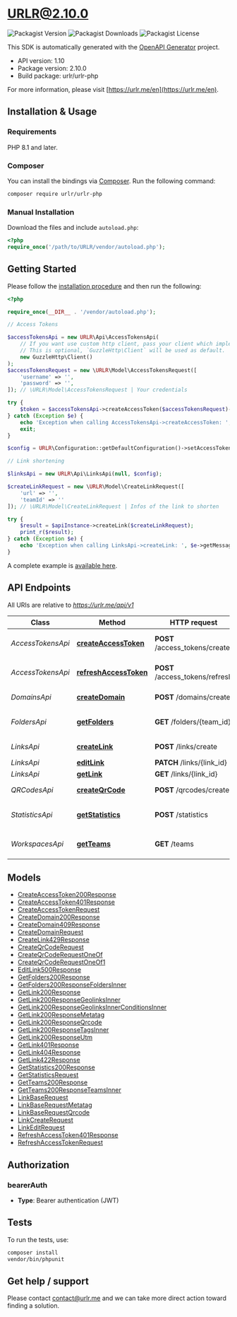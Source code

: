 # URLR@2.10.0

![Packagist Version](https://img.shields.io/packagist/v/urlr/urlr-php) ![Packagist Downloads](https://img.shields.io/packagist/dm/urlr/urlr-php) ![Packagist License](https://img.shields.io/packagist/l/urlr/urlr-php)

This SDK is automatically generated with the [OpenAPI Generator](https://openapi-generator.tech) project.

- API version: 1.10
- Package version: 2.10.0
- Build package: urlr/urlr-php

For more information, please visit [https://urlr.me/en](https://urlr.me/en).

## Installation & Usage

### Requirements

PHP 8.1 and later.

### Composer

You can install the bindings via [Composer](http://getcomposer.org/). Run the following command:

```bash
composer require urlr/urlr-php
```

### Manual Installation

Download the files and include `autoload.php`:

```php
<?php
require_once('/path/to/URLR/vendor/autoload.php');
```

## Getting Started

Please follow the [installation procedure](#installation--usage) and then run the following:

```php
<?php

require_once(__DIR__ . '/vendor/autoload.php');

// Access Tokens

$accessTokensApi = new URLR\Api\AccessTokensApi(
    // If you want use custom http client, pass your client which implements `GuzzleHttp\ClientInterface`.
    // This is optional, `GuzzleHttp\Client` will be used as default.
    new GuzzleHttp\Client()
);
$accessTokensRequest = new \URLR\Model\AccessTokensRequest([
    'username' => '',
    'password' => '',
]); // \URLR\Model\AccessTokensRequest | Your credentials

try {
    $token = $accessTokensApi->createAccessToken($accessTokensRequest)->getToken();
} catch (Exception $e) {
    echo 'Exception when calling AccessTokensApi->createAccessToken: ', $e->getMessage(), PHP_EOL;
    exit;
}

$config = URLR\Configuration::getDefaultConfiguration()->setAccessToken($token);

// Link shortening

$linksApi = new URLR\Api\LinksApi(null, $config);

$createLinkRequest = new \URLR\Model\CreateLinkRequest([
    'url' => '',
    'teamId' => ''
]); // \URLR\Model\CreateLinkRequest | Infos of the link to shorten

try {
    $result = $apiInstance->createLink($createLinkRequest);
    print_r($result);
} catch (Exception $e) {
    echo 'Exception when calling LinksApi->createLink: ', $e->getMessage(), PHP_EOL;
}
```

A complete example is [available here](examples/example1.php).

## API Endpoints

All URIs are relative to *https://urlr.me/api/v1*

Class | Method | HTTP request | Description
------------ | ------------- | ------------- | -------------
*AccessTokensApi* | [**createAccessToken**](docs/Api/AccessTokensApi.md#createaccesstoken) | **POST** /access_tokens/create | Get an access token
*AccessTokensApi* | [**refreshAccessToken**](docs/Api/AccessTokensApi.md#refreshaccesstoken) | **POST** /access_tokens/refresh | Refresh an access token
*DomainsApi* | [**createDomain**](docs/Api/DomainsApi.md#createdomain) | **POST** /domains/create | Create a domain
*FoldersApi* | [**getFolders**](docs/Api/FoldersApi.md#getfolders) | **GET** /folders/{team_id} | Get folders of workspace
*LinksApi* | [**createLink**](docs/Api/LinksApi.md#createlink) | **POST** /links/create | Create a link
*LinksApi* | [**editLink**](docs/Api/LinksApi.md#editlink) | **PATCH** /links/{link_id} | Edit a link
*LinksApi* | [**getLink**](docs/Api/LinksApi.md#getlink) | **GET** /links/{link_id} | Get a link
*QRCodesApi* | [**createQrCode**](docs/Api/QRCodesApi.md#createqrcode) | **POST** /qrcodes/create | Create a QR Code
*StatisticsApi* | [**getStatistics**](docs/Api/StatisticsApi.md#getstatistics) | **POST** /statistics | Get statistics of a link
*WorkspacesApi* | [**getTeams**](docs/Api/WorkspacesApi.md#getteams) | **GET** /teams | Get workspaces of user


## Models

- [CreateAccessToken200Response](docs/Model/CreateAccessToken200Response.md)
- [CreateAccessToken401Response](docs/Model/CreateAccessToken401Response.md)
- [CreateAccessTokenRequest](docs/Model/CreateAccessTokenRequest.md)
- [CreateDomain200Response](docs/Model/CreateDomain200Response.md)
- [CreateDomain409Response](docs/Model/CreateDomain409Response.md)
- [CreateDomainRequest](docs/Model/CreateDomainRequest.md)
- [CreateLink429Response](docs/Model/CreateLink429Response.md)
- [CreateQrCodeRequest](docs/Model/CreateQrCodeRequest.md)
- [CreateQrCodeRequestOneOf](docs/Model/CreateQrCodeRequestOneOf.md)
- [CreateQrCodeRequestOneOf1](docs/Model/CreateQrCodeRequestOneOf1.md)
- [EditLink500Response](docs/Model/EditLink500Response.md)
- [GetFolders200Response](docs/Model/GetFolders200Response.md)
- [GetFolders200ResponseFoldersInner](docs/Model/GetFolders200ResponseFoldersInner.md)
- [GetLink200Response](docs/Model/GetLink200Response.md)
- [GetLink200ResponseGeolinksInner](docs/Model/GetLink200ResponseGeolinksInner.md)
- [GetLink200ResponseGeolinksInnerConditionsInner](docs/Model/GetLink200ResponseGeolinksInnerConditionsInner.md)
- [GetLink200ResponseMetatag](docs/Model/GetLink200ResponseMetatag.md)
- [GetLink200ResponseQrcode](docs/Model/GetLink200ResponseQrcode.md)
- [GetLink200ResponseTagsInner](docs/Model/GetLink200ResponseTagsInner.md)
- [GetLink200ResponseUtm](docs/Model/GetLink200ResponseUtm.md)
- [GetLink401Response](docs/Model/GetLink401Response.md)
- [GetLink404Response](docs/Model/GetLink404Response.md)
- [GetLink422Response](docs/Model/GetLink422Response.md)
- [GetStatistics200Response](docs/Model/GetStatistics200Response.md)
- [GetStatisticsRequest](docs/Model/GetStatisticsRequest.md)
- [GetTeams200Response](docs/Model/GetTeams200Response.md)
- [GetTeams200ResponseTeamsInner](docs/Model/GetTeams200ResponseTeamsInner.md)
- [LinkBaseRequest](docs/Model/LinkBaseRequest.md)
- [LinkBaseRequestMetatag](docs/Model/LinkBaseRequestMetatag.md)
- [LinkBaseRequestQrcode](docs/Model/LinkBaseRequestQrcode.md)
- [LinkCreateRequest](docs/Model/LinkCreateRequest.md)
- [LinkEditRequest](docs/Model/LinkEditRequest.md)
- [RefreshAccessToken401Response](docs/Model/RefreshAccessToken401Response.md)
- [RefreshAccessTokenRequest](docs/Model/RefreshAccessTokenRequest.md)

## Authorization


### bearerAuth

- **Type**: Bearer authentication (JWT)


## Tests

To run the tests, use:

```bash
composer install
vendor/bin/phpunit
```

## Get help / support

Please contact [contact@urlr.me](mailto:contact@urlr.me?subject=[GitHub]%urlr-php) and we can take more direct action toward finding a solution.
